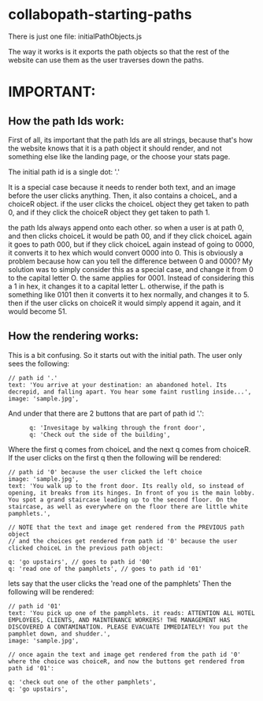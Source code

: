 # collabopath-starting-paths

There is just one file: initialPathObjects.js

The way it works is it exports the path objects so that the rest of the website can use them as the user traverses down the paths.

# IMPORTANT:

## How the path Ids work:

First of all, its important that the path Ids are all strings, because that's how the website knows that it is a path object it should render, and not something else like the landing page, or the choose your stats page.

The initial path id is a single dot: '.'

It is a special case because it needs to render both text, and an image before the user clicks anything. Then, it also contains a choiceL, and a choiceR object. if the user clicks the choiceL object they get taken to path 0, and if they click the choiceR object they get taken to path 1.

the path Ids always append onto each other. so when a user is at path 0, and then clicks choiceL it would be path 00, and if they click choiceL again it goes to path 000, but if they click choiceL again instead of going to 0000, it converts it to hex which would convert 0000 into 0. This is obviously a problem because how can you tell the difference between 0 and 0000? My solution was to simply consider this as a special case, and change it from 0 to the capital letter O. the same applies for 0001. Instead of considering this a 1 in hex, it changes it to a capital letter L. otherwise, if the path is something like 0101 then it converts it to hex normally, and changes it to 5. then if the user clicks on choiceR it would simply append it again, and it would become 51.

## How the rendering works:

This is a bit confusing. So it starts out with the initial path. The user only sees the following:

```
// path id '.'
text: 'You arrive at your destination: an abandoned hotel. Its decrepid, and falling apart. You hear some faint rustling inside...',
image: 'sample.jpg',
```

And under that there are 2 buttons that are part of path id '.':

```
      q: 'Invesitage by walking through the front door',
      q: 'Check out the side of the building',
```

Where the first q comes from choiceL and the next q comes from choiceR.
If the user clicks on the first q then the following will be rendered:

```
// path id '0' because the user clicked the left choice
image: 'sample.jpg',
text: 'You walk up to the front door. Its really old, so instead of opening, it breaks from its hinges. In front of you is the main lobby. You spot a grand staircase leading up to the second floor. On the staircase, as well as everywhere on the floor there are little white pamphlets.',

// NOTE that the text and image get rendered from the PREVIOUS path object
// and the choices get rendered from path id '0' because the user clicked choiceL in the previous path object:

q: 'go upstairs', // goes to path id '00'
q: 'read one of the pamphlets', // goes to path id '01'
```

lets say that the user clicks the 'read one of the pamphlets'
Then the following will be rendered:
```
// path id '01'
text: 'You pick up one of the pamphlets. it reads: ATTENTION ALL HOTEL EMPLOYEES, CLIENTS, AND MAINTENANCE WORKERS! THE MANAGEMENT HAS DISCOVERED A CONTAMINATION. PLEASE EVACUATE IMMEDIATELY! You put the pamphlet down, and shudder.',
image: 'sample.jpg',

// once again the text and image get rendered from the path id '0' where the choice was choiceR, and now the buttons get rendered from path id '01':

q: 'check out one of the other pamphlets',
q: 'go upstairs',
```

